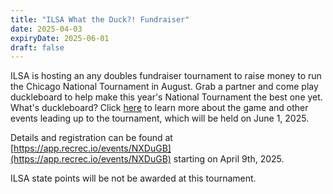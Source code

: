 ```yaml
---
title: "ILSA What the Duck?! Fundraiser"
date: 2025-04-03
expiryDate: 2025-06-01
draft: false
---
```


ILSA is hosting an any doubles fundraiser tournament to raise money to run the Chicago National Tournament in August. Grab a partner and come play duckleboard to help make this year's National Tournament the best one yet. What's duckleboard? Click [here](http://illinoisshuffleboard.org/duck) to learn more about the game and other events leading up to the tournament, which will be held on June 1, 2025.

Details and registration can be found at [https://app.recrec.io/events/NXDuGB](https://app.recrec.io/events/NXDuGB) starting on April 9th, 2025.

ILSA state points will be not be awarded at this tournament.
